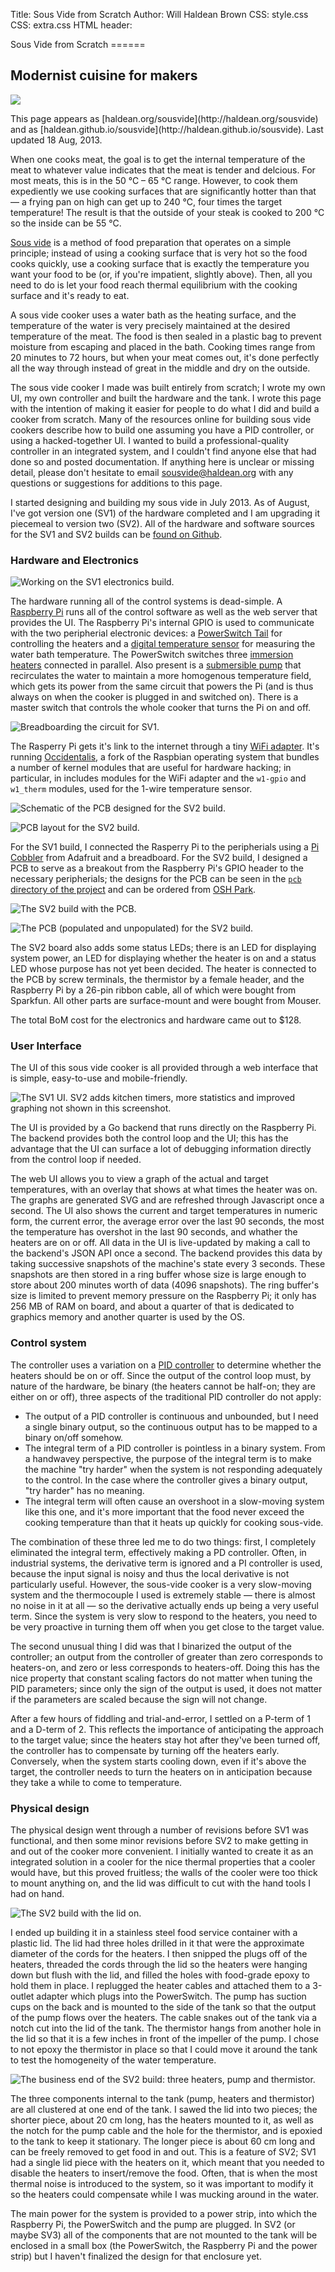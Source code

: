 Title: Sous Vide from Scratch
Author: Will Haldean Brown
CSS: style.css
CSS: extra.css
HTML header: <link rel="stylesheet" media="screen and (min-device-width: 800px)" href="screen.css" />

<div id="header">
Sous Vide from Scratch
======

Modernist cuisine for makers
------
</div>

![](steak.jpg)

<p class="tiny">This page appears as
[haldean.org/sousvide](http://haldean.org/sousvide) and as
[haldean.github.io/sousvide](http://haldean.github.io/sousvide). Last updated 18
Aug, 2013.</p>

When one cooks meat, the goal is to get the internal temperature of the meat to
whatever value indicates that the meat is tender and delcious. For most meats,
this is in the 50 &deg;C &ndash; 65 &deg;C range. However, to cook them
expediently we use cooking surfaces that are significantly hotter than that
&mdash; a frying pan on high can get up to 240 &deg;C, four times the target
temperature! The result is that the outside of your steak is cooked to 200
&deg;C so the inside can be 55 &deg;C.

[Sous vide][sousvide] is a method of food preparation that operates on a simple
principle; instead of using a cooking surface that is very hot so the food cooks
quickly, use a cooking surface that is exactly the temperature you want your
food to be (or, if you're impatient, slightly above).  Then, all you need to do
is let your food reach thermal equilibrium with the cooking surface and it's
ready to eat.

A sous vide cooker uses a water bath as the heating surface, and the temperature
of the water is very precisely maintained at the desired temperature of the
meat. The food is then sealed in a plastic bag to prevent moisture from escaping
and placed in the bath. Cooking times range from 20 minutes to 72 hours, but
when your meat comes out, it's done perfectly all the way through instead of
great in the middle and dry on the outside.

The sous vide cooker I made was built entirely from scratch; I wrote my own UI,
my own controller and built the hardware and the tank. I wrote this page with
the intention of making it easier for people to do what I did and build a cooker
from scratch. Many of the resources online for building sous vide cookers
describe how to build one assuming you have a PID controller, or using a
hacked-together UI. I wanted to build a professional-quality controller in an
integrated system, and I couldn't find anyone else that had done so and posted
documentation. If anything here is unclear or missing detail, please don't
hesitate to email [sousvide@haldean.org][mail] with any questions or suggestions
for additions to this page.

I started designing and building my sous vide in July 2013. As of August, I've
got version one (SV1) of the hardware completed and I am upgrading it piecemeal
to version two (SV2). All of the hardware and software sources for the SV1 and
SV2 builds can be [found on Github][github].

[sousvide]: http://en.wikipedia.org/wiki/Sous-vide
[mail]: mailto:sousvide@haldean.org

### Hardware and Electronics

![Working on the SV1 electronics build.](img.png)

The hardware running all of the control systems is dead-simple. A [Raspberry
Pi][rpi] runs all of the control software as well as the web server that
provides the UI.  The Raspberry Pi's internal GPIO is used to communicate with
the two peripherial electronic devices: a [PowerSwitch Tail][powertail] for
controlling the heaters and a [digital temperature sensor][ds18b20] for
measuring the water bath temperature. The PowerSwitch switches three [immersion
heaters][heaters] connected in parallel.  Also present is a [submersible
pump][pump] that recirculates the water to maintain a more homogenous
temperature field, which gets its power from the same circuit that powers the Pi
(and is thus always on when the cooker is plugged in and switched on). There is
a master switch that controls the whole cooker that turns the Pi on and off.

![Breadboarding the circuit for SV1.](sv1breadboard.jpg)

The Rasperry Pi gets it's link to the internet through a tiny [WiFi
adapter][wifi]. It's running [Occidentalis][occidentalis], a fork of the
Raspbian operating system that bundles a number of kernel modules that are
useful for hardware hacking; in particular, in includes modules for the WiFi
adapter and the `w1-gpio` and `w1_therm` modules, used for the 1-wire
temperature sensor.

![Schematic of the PCB designed for the SV2 build.](schematic.png)

![PCB layout for the SV2 build.](board.png)

For the SV1 build, I connected the Rasperry Pi to the peripherials using a [Pi
Cobbler][picobbler] from Adafruit and a breadboard. For the SV2 build, I
designed a PCB to serve as a breakout from the Raspberry Pi's GPIO header to the
necessary peripherials; the designs for the PCB can be seen in the [`pcb`
directory of the project][github] and can be ordered from [OSH Park][oshpark].

![The SV2 build with the PCB.](casepcb.jpg)

![The PCB (populated and unpopulated) for the SV2 build.](pcb.jpg)

The SV2 board also adds some status LEDs; there is an LED for displaying system
power, an LED for displaying whether the heater is on and a status LED whose
purpose has not yet been decided. The heater is connected to the PCB by screw
terminals, the thermistor by a female header, and the Raspberry Pi by a 26-pin
ribbon cable, all of which were bought from Sparkfun.  All other parts are
surface-mount and were bought from Mouser.

The total BoM cost for the electronics and hardware came out to $128.

[rpi]: http://www.raspberrypi.org/
[powertail]: http://www.powerswitchtail.com/Pages/default.aspx
[ds18b20]: http://www.adafruit.com/products/642
[heaters]: http://www.amazon.com/gp/product/B000I8VE68/
[pump]: http://www.amazon.com/gp/product/B006M6MSL0/
[occidentalis]: http://learn.adafruit.com/adafruit-raspberry-pi-educational-linux-distro/occidentalis-v0-dot-2
[wifi]: http://www.amazon.com/gp/product/B006ZZUK5Y/
[picobbler]: http://learn.adafruit.com/adafruit-pi-cobbler-kit/overview
[oshpark]: http://oshpark.com/shared_projects/7Hz0psmY
[github]: https://github.com/haldean/sousvide

### User Interface

The UI of this sous vide cooker is all provided through a web interface that is
simple, easy-to-use and mobile-friendly.

![The SV1 UI. SV2 adds kitchen timers, more statistics and improved graphing not
shown in this screenshot.](webui.png)

The UI is provided by a Go backend that runs directly on the Raspberry Pi. The
backend provides both the control loop and the UI; this has the advantage that
the UI can surface a lot of debugging information directly from the control loop
if needed.

The web UI allows you to view a graph of the actual and target temperatures,
with an overlay that shows at what times the heater was on. The graphs are
generated SVG and are refreshed through Javascript once a second. The UI also
shows the current and target temperatures in numeric form, the current error,
the average error over the last 90 seconds, the most the temperature has
overshot in the last 90 seconds, and whather the heaters are on or off. All data
in the UI is live-updated by making a call to the backend's JSON API once a
second. The backend provides this data by taking successive snapshots of the
machine's state every 3 seconds. These snapshots are then stored in a ring
buffer whose size is large enough to store about 200 minutes worth of data (4096
snapshots). The ring buffer's size is limited to prevent memory pressure on the
Raspberry Pi; it only has 256 MB of RAM on board, and about a quarter of that is
dedicated to graphics memory and another quarter is used by the OS.


### Control system

The controller uses a variation on a [PID controller][pid] to determine whether
the heaters should be on or off. Since the output of the control loop must, by
nature of the hardware, be binary (the heaters cannot be half-on; they are
either on or off), three aspects of the traditional PID controller do not apply:

- The output of a PID controller is continuous and unbounded, but I need a
  single binary output, so the continuous output has to be mapped to a binary
  on/off somehow.
- The integral term of a PID controller is pointless in a binary system. From a
  handwavey perspective, the purpose of the integral term is to make the machine
  "try harder" when the system is not responding adequately to the control. In
  the case where the controller gives a binary output, "try harder" has no
  meaning.
- The integral term will often cause an overshoot in a slow-moving system like
  this one, and it's more important that the food never exceed the cooking
  temperature than that it heats up quickly for cooking sous-vide.

The combination of these three led me to do two things: first, I completely
eliminated the integral term, effectively making a PD controller. Often, in
industrial systems, the derivative term is ignored and a PI controller is used,
because the input signal is noisy and thus the local derivative is not
particularly useful. However, the sous-vide cooker is a very slow-moving system
and the thermocouple I used is extremely stable &mdash; there is almost no noise
in it at all &mdash; so the derivative actually ends up being a very useful
term. Since the system is very slow to respond to the heaters, you need to be
very proactive in turning them off when you get close to the target value.

The second unusual thing I did was that I binarized the output of the
controller; an output from the controller of greater than zero corresponds to
heaters-on, and zero or less corresponds to heaters-off. Doing this has the nice
property that constant scaling factors do not matter when tuning the PID
parameters; since only the sign of the output is used, it does not matter if the
parameters are scaled because the sign will not change.

After a few hours of fiddling and trial-and-error, I settled on a P-term of 1
and a D-term of 2. This reflects the importance of anticipating the approach to
the target value; since the heaters stay hot after they've been turned off, the
controller has to compensate by turning off the heaters early. Conversely, when
the system starts cooling down, even if it's above the target, the controller
needs to turn the heaters on in anticipation because they take a while to come
to temperature.

[pid]: http://en.wikipedia.org/wiki/PID_controller

### Physical design

The physical design went through a number of revisions before SV1 was
functional, and then some minor revisions before SV2 to make getting in and out
of the cooker more convenient. I initially wanted to create it as an integrated
solution in a cooler for the nice thermal properties that a cooler would have,
but this proved fruitless; the walls of the cooler were too thick to mount
anything on, and the lid was difficult to cut with the hand tools I had on hand.

![The SV2 build with the lid on.](lid.jpg)

I ended up building it in a stainless steel food service container with a
plastic lid. The lid had three holes drilled in it that were the approximate
diameter of the cords for the heaters. I then snipped the plugs off of the
heaters, threaded the cords through the lid so the heaters were hanging down but
flush with the lid, and filled the holes with food-grade epoxy to hold them in
place. I replugged the heater cables and attached them to a 3-outlet adapter
which plugs into the PowerSwitch. The pump has suction cups on the back and is
mounted to the side of the tank so that the output of the pump flows over the
heaters. The cable snakes out of the tank via a notch cut into the lid of the
tank. The thermistor hangs from another hole in the lid so that it is a few
inches in front of the impeller of the pump. I chose to not epoxy the thermistor
in place so that I could move it around the tank to test the homogeneity of the
water temperature.

![The business end of the SV2 build: three heaters, pump and
thermistor.](businessend.jpg)

The three components internal to the tank (pump, heaters and thermistor) are all
clustered at one end of the tank. I sawed the lid into two pieces; the shorter
piece, about 20 cm long, has the heaters mounted to it, as well as the notch for
the pump cable and the hole for the thermistor, and is epoxied to the tank to
keep it stationary. The longer piece is about 60 cm long and can be freely
removed to get food in and out. This is a feature of SV2; SV1 had a single lid
piece with the heaters on it, which meant that you needed to disable the heaters
to insert/remove the food. Often, that is when the most thermal noise is
introduced to the system, so it was important to modify it so the heaters could
compensate while I was mucking around in the water.

The main power for the system is provided to a power strip, into which the
Raspberry Pi, the PowerSwitch and the pump are plugged. In SV2 (or maybe SV3)
all of the components that are not mounted to the tank will be enclosed in a
small box (the PowerSwitch, the Raspberry Pi and the power strip) but I haven't
finalized the design for that enclosure yet.
